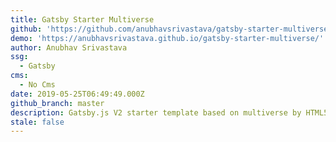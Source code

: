 ```yaml
---
title: Gatsby Starter Multiverse
github: 'https://github.com/anubhavsrivastava/gatsby-starter-multiverse'
demo: 'https://anubhavsrivastava.github.io/gatsby-starter-multiverse/'
author: Anubhav Srivastava
ssg:
  - Gatsby
cms:
  - No Cms
date: 2019-05-25T06:49:49.000Z
github_branch: master
description: Gatsby.js V2 starter template based on multiverse by HTML5 UP
stale: false
---
```

